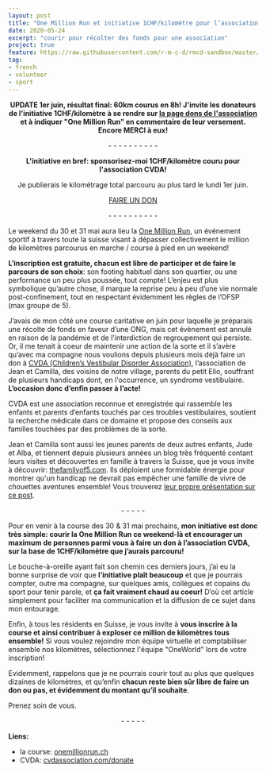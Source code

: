 ```yaml
---
layout: post
title: "One Million Run et initiative 1CHF/kilomètre pour l’association CVDA"
date: 2020-05-24
excerpt: "courir pour récolter des fonds pour une association"
project: true
feature: https://raw.githubusercontent.com/r-m-c-d/rmcd-sandbox/master/img-repo/one-million-run-CVDA-initiative_banner-format.png
tag:
- french
- volunteer
- sport
---
```


<p align="center">
    <b>UPDATE 1er juin, résultat final: 60km courus en 8h! J'invite les donateurs de l'initiative 1CHF/kilomètre à se rendre sur <a href="https://www.cvdassociation.com/donate">la page dons de l'association</a> et à indiquer "One Million Run" en commentaire de leur versement. Encore MERCI à eux! </b></p>

<p align="center">
- - - - - - - - - -
 </p>

<p align="center">
    <b>L'initiative en bref: sponsorisez-moi 1CHF/kilomètre couru pour l'association CVDA!</b></p>

<p align="center">
    Je publierais le kilométrage total parcouru au plus tard le lundi 1er juin.</p>
 
<p align="center">
     <a href="https://www.cvdassociation.com/donate">FAIRE UN DON</a></p>

<p align="center">
- - - - - - - - - -
 </p>


Le weekend du 30 et 31 mai aura lieu la [One Million Run](https://www.onemillionrun.ch/), un événement sportif à travers toute la suisse visant à dépasser collectivement le million de kilomètres parcourus en marche / course à pied en un weekend! 

**L’inscription est gratuite, chacun est libre de participer et de faire le parcours de son choix**: son footing habituel dans son quartier, ou une performance un peu plus poussée, tout compte! L’enjeu est plus symbolique qu’autre chose, il marque la reprise peu à peu d’une vie normale post-confinement, tout en respectant évidemment les règles de l’OFSP (max groupe de 5).

J’avais de mon côté une course caritative en juin pour laquelle je préparais une récolte de fonds en faveur d’une ONG, mais cet évènement est annulé en raison de la pandémie et de l'interdiction de regroupement qui persiste. Or, il me tenait à coeur de maintenir une action de la sorte et il s’avère qu’avec ma compagne nous voulions depuis plusieurs mois déjà faire un don à [CVDA (Children’s Vestibular Disorder Association)](https://www.cvdassociation.com/), l’association de Jean et Camilla, des voisins de notre village, parents du petit Elio, souffrant de plusieurs handicaps dont, en l'occurrence, un syndrome vestibulaire. **L’occasion donc d’enfin passer à l’acte!**

CVDA est une association reconnue et enregistrée qui rassemble les enfants et parents d’enfants touchés par ces troubles vestibulaires, soutient la recherche médicale dans ce domaine et propose des conseils aux familles touchées par des problèmes de la sorte.

Jean et Camilla sont aussi les jeunes parents de deux autres enfants, Jude et Alba, et tiennent depuis plusieurs années un blog très fréquenté contant leurs visites et découvertes en famille à travers la Suisse, que je vous invite à découvrir: [thefamilyof5.com](https://www.thefamilyof5.com/). Ils déploient une formidable énergie pour montrer qu'un handicap ne devrait pas empêcher une famille de vivre de chouettes aventures ensemble! Vous trouverez [leur propre présentation sur ce post](https://www.facebook.com/thefamilyof5.swiss/posts/853461175059455:0).

<p align="center">
- - - - -
 </p>

Pour en venir à la course des 30 & 31 mai prochains, **mon initiative est donc très simple: courir la One Million Run ce weekend-là et encourager un maximum de personnes parmi vous à faire un don à l’association CVDA, sur la base de 1CHF/kilomètre que j’aurais parcouru!**

Le bouche-à-oreille ayant fait son chemin ces derniers jours, j’ai eu la bonne surprise de voir que **l’initiative plaît beaucoup** et que je pourrais compter, outre ma compagne, sur quelques amis, collègues et copains du sport pour tenir parole, et **ça fait vraiment chaud au coeur!** D’où cet article simplement pour faciliter ma communication et la diffusion de ce sujet dans mon entourage.

Enfin, à tous les résidents en Suisse, je vous invite à **vous inscrire à la course et ainsi contribuer à exploser ce million de kilomètres tous ensemble!** 
Si vous voulez rejoindre mon équipe virtuelle et comptabiliser ensemble nos kilomètres, sélectionnez l'équipe "OneWorld" lors de votre inscription!

Evidemment, rappelons que je ne pourrais courir tout au plus que quelques dizaines de kilomètres, et qu’enfin **chacun reste bien sûr libre de faire un don ou pas, et évidemment du montant qu’il souhaite**. 

Prenez soin de vous. 

<p align="center">
- - - - -
 </p>

**Liens:**
- la course: [onemillionrun.ch](https://www.onemillionrun.ch/)
- CVDA: [cvdassociation.com/donate](https://www.cvdassociation.com/donate)
